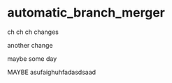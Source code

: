 # automatic_branch_merger

ch ch ch changes


another change

maybe some day

MAYBE
asufaighuhfadasdsaad
